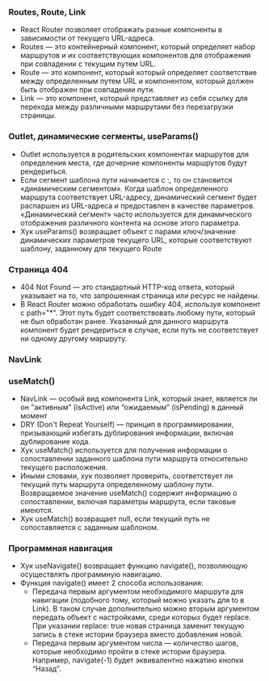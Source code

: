 ### Routes, Route, Link

- React Router позволяет отображать разные компоненты в зависимости от текущего URL-адреса.
- Routes — это контейнерный компонент, который определяет набор маршрутов и их соответствующих компонентов для отображения при совпадении с текущим путем URL.
- Route — это компонент, который который определяет соответствие между определенным путем URL и компонентом, который должен быть отображен при совпадении пути.
- Link — это компонент, который представляет из себя ссылку для перехода между различными маршрутами без перезагрузки страницы.

### Outlet, динамические сегменты, useParams()

- Outlet используется в родительских компонентах маршрутов для определения места, где дочерние компоненты маршрутов будут рендериться.
- Если сегмент шаблона пути начинается с :, то он становится «динамическим сегментом». Когда шаблон определенного маршрута соответствует URL-адресу, динамический сегмент будет распаршен из URL-адреса и предоставлен в качестве параметров. «Динамический сегмент» часто используется для динамического отображения различного контента на основе этого параметра.
- Хук useParams() возвращает объект с парами ключ/значение динамических параметров текущего URL, которые соответствуют шаблону, заданному для текущего Route

### Страница 404

- 404 Not Found — это стандартный HTTP-код ответа, который указывает на то, что запрошенная страница или ресурс не найдены.
- В React Router можно обработать ошибку 404, используя компонент <Route> с path="\*". Этот путь будет соответствовать любому пути, который не был обработан ранее. Указанный для данного маршрута компонент будет рендериться в случае, если путь не соответствует ни одному другому маршруту.

### NavLink

### useMatch()

- NavLink — особый вид компонента Link, который знает, является ли он "активным” (isActive) или “ожидаемым” (isPending) в данный момент
- DRY (Don't Repeat Yourself) — принцип в программировании, призывающий избегать дублирования информации, включая дублирование кода.
- Хук useMatch() используется для получения информации о сопоставлении заданного шаблона пути маршрута относительно текущего расположения.
- Иными словами, хук позволяет проверить, соответствует ли текущий путь маршрута определенному шаблону пути. Возвращаемое значение useMatch() содержит информацию о сопоставлении, включая параметры маршрута, если таковые имеются.
- Хук useMatch() возвращает null, если текущий путь не сопоставляется с заданным шаблоном.

### Программная навигация

- Хук useNavigate() возвращает функцию navigate(), позволяющую осуществлять программную навигацию.
- Функция navigate() имеет 2 способа использования:
  - Передача первым аргументом необходимого маршрута для навигации (подобного тому, который можно указать для to в Link).
    В таком случае дополнительно можно вторым аргументом передать объект с настройками, среди которых будет replace. При указании replace: true новая страница заменит текущую запись в стеке истории браузера вместо добавления новой.
  - Передача первым аргументом числа — количество шагов, которые необходимо пройти в стеке истории браузера. Например, navigate(-1) будет эквивалентно нажатию кнопки “Назад”.
